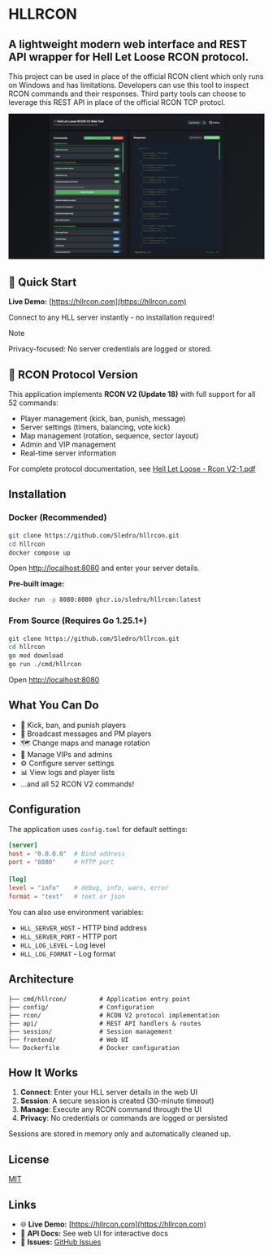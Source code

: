 # HLLRCON

## A lightweight modern web interface and REST API wrapper for Hell Let Loose RCON protocol.

This project can be used in place of the official RCON client which only runs on Windows and has limitations. Developers can use this tool to inspect RCON commands and their responses. Third party tools can choose to leverage this REST API in place of the official RCON TCP protocl.

![HLL RCON Web UI Preview](frontend/static/preview.png)

## 🚀 Quick Start

**Live Demo:** [https://hllrcon.com](https://hllrcon.com)

Connect to any HLL server instantly - no installation required!

> [!NOTE]
> Privacy-focused: No server credentials are logged or stored.

## 📡 RCON Protocol Version

This application implements **RCON V2 (Update 18)** with full support for all 52 commands:

- Player management (kick, ban, punish, message)
- Server settings (timers, balancing, vote kick)
- Map management (rotation, sequence, sector layout)
- Admin and VIP management
- Real-time server information

For complete protocol documentation, see [Hell Let Loose - Rcon V2-1.pdf](frontend/static/Hell%20Let%20Loose%20-%20Rcon%20V2-1.pdf)

## Installation

### Docker (Recommended)

```bash
git clone https://github.com/Sledro/hllrcon.git
cd hllrcon
docker compose up
```

Open <http://localhost:8080> and enter your server details.

**Pre-built image:**

```bash
docker run -p 8080:8080 ghcr.io/sledro/hllrcon:latest
```

### From Source (Requires Go 1.25.1+)

```bash
git clone https://github.com/Sledro/hllrcon.git
cd hllrcon
go mod download
go run ./cmd/hllrcon
```

Open <http://localhost:8080>

## What You Can Do

- 👤 Kick, ban, and punish players
- 💬 Broadcast messages and PM players
- 🗺️ Change maps and manage rotation
- 👑 Manage VIPs and admins
- ⚙️ Configure server settings
- 📊 View logs and player lists
- ...and all 52 RCON V2 commands!

## Configuration

The application uses `config.toml` for default settings:

```toml
[server]
host = "0.0.0.0"  # Bind address
port = "8080"     # HTTP port

[log]
level = "info"    # debug, info, warn, error
format = "text"   # text or json
```

You can also use environment variables:

- `HLL_SERVER_HOST` - HTTP bind address
- `HLL_SERVER_PORT` - HTTP port
- `HLL_LOG_LEVEL` - Log level
- `HLL_LOG_FORMAT` - Log format

## Architecture

```text
├── cmd/hllrcon/         # Application entry point
├── config/              # Configuration
├── rcon/                # RCON V2 protocol implementation
├── api/                 # REST API handlers & routes
├── session/             # Session management
├── frontend/            # Web UI
└── Dockerfile           # Docker configuration
```

## How It Works

1. **Connect**: Enter your HLL server details in the web UI
2. **Session**: A secure session is created (30-minute timeout)
3. **Manage**: Execute any RCON command through the UI
4. **Privacy**: No credentials or commands are logged or persisted

Sessions are stored in memory only and automatically cleaned up.

## License

[MIT](LICENSE)

## Links

- 🌐 **Live Demo:** [https://hllrcon.com](https://hllrcon.com)
- 📖 **API Docs:** See web UI for interactive docs
- 🐛 **Issues:** [GitHub Issues](https://github.com/Sledro/hllrcon/issues)
